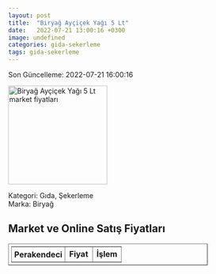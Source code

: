 ```yaml
---
layout: post
title:  "Biryağ Ayçiçek Yağı 5 Lt"
date:   2022-07-21 13:00:16 +0300
image: undefined
categories: gida-sekerleme
tags: gida-sekerleme
---
```


Son Güncelleme: 2022-07-21 16:00:16

<img src="undefined" width="200" alt="Biryağ Ayçiçek Yağı 5 Lt market fiyatları" />

Kategori: Gıda, Şekerleme
<br />
Marka: Biryağ

<h2>Market ve Online Satış Fiyatları</h2>

<table border="1" style="padding: 5px;width:80%;">
  <tr>
    <td style="padding: 5px;"><strong>Perakendeci</strong></td>
    <td><strong>Fiyat</strong></td>
    <td><strong>İşlem</strong></td>
  </tr>
  
</table>
